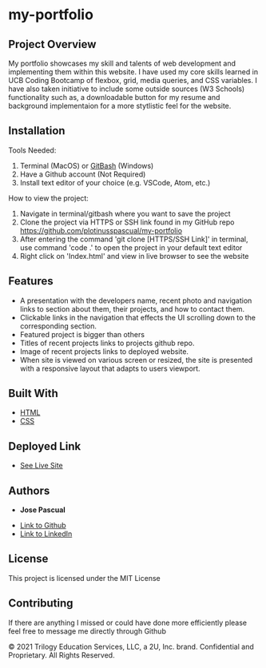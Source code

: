 # my-portfolio

## Project Overview

My portfolio showcases my skill and talents of web development and implementing them within this website. I have used my core skills learned in UCB Coding Bootcamp of flexbox, grid, media queries, and CSS variables. I have also taken initiative to include some outside sources (W3 Schools) functionality such as, a downloadable button for my resume and background implementaion for a more stytlistic feel for the website. 
 

## Installation

Tools Needed:

1. Terminal (MacOS) or
   [GitBash](https://gitforwindows.org/) (Windows)
2. Have a Github account (Not Required)
3. Install text editor of your choice (e.g. VSCode, Atom, etc.)

How to view the project:

1. Navigate in terminal/gitbash where you want to save the project
2. Clone the project via HTTPS or SSH link found in my GitHub repo 
    https://github.com/plotinusspascual/my-portfolio
3. After entering the command 'git clone [HTTPS/SSH Link]' in terminal, use command 'code .' to open the project in your default text editor
4. Right click on 'Index.html' and view in live browser to see the website 


## Features

- A presentation with the developers name, recent photo and navigation links to section about them, their projects, and how to contact them.
- Clickable links in the navigation that effects the UI scrolling down to the corresponding section.
- Featured project is bigger than others
- Titles of recent projects links to projects github repo.
- Image of recent projects links to deployed website.
- When site is viewed on various screen or resized, the site is presented with a responsive layout that adapts to users viewport. 


## Built With

* [HTML](https://developer.mozilla.org/en-US/docs/Web/HTML)
* [CSS](https://developer.mozilla.org/en-US/docs/Web/CSS)


## Deployed Link

* [See Live Site](https://plotinusspascual.github.io/my-portfolio/)


## Authors

* **Jose Pascual** 

- [Link to Github](https://github.com/plotinusspascual)
- [Link to LinkedIn](https://www.linkedin.com/in/jose-plotinuss-pascual/)



## License

This project is licensed under the MIT License 


## Contributing

If there are anything I missed or could have done more efficiently please feel free to message me directly through Github

© 2021 Trilogy Education Services, LLC, a 2U, Inc. brand. Confidential and Proprietary. All Rights Reserved.